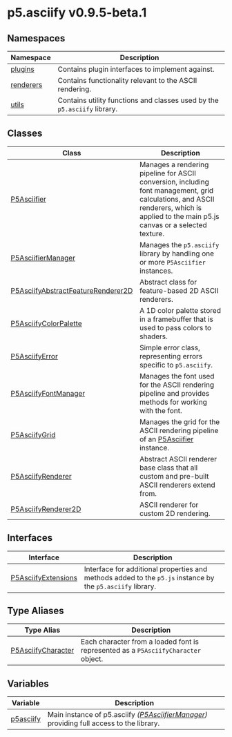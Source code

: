 # p5.asciify v0.9.5-beta.1

## Namespaces

| Namespace                                             | Description                                                              |
| ----------------------------------------------------- | ------------------------------------------------------------------------ |
| [plugins](p5.asciify/namespaces/plugins/index.md)     | Contains plugin interfaces to implement against.                         |
| [renderers](p5.asciify/namespaces/renderers/index.md) | Contains functionality relevant to the ASCII rendering.                  |
| [utils](p5.asciify/namespaces/utils/index.md)         | Contains utility functions and classes used by the `p5.asciify` library. |

## Classes

| Class                                                                               | Description                                                                                                                                                                            |
| ----------------------------------------------------------------------------------- | -------------------------------------------------------------------------------------------------------------------------------------------------------------------------------------- |
| [P5Asciifier](classes/P5Asciifier.md)                                               | Manages a rendering pipeline for ASCII conversion, including font management, grid calculations, and ASCII renderers, which is applied to the main p5.js canvas or a selected texture. |
| [P5AsciifierManager](classes/P5AsciifierManager.md)                                 | Manages the `p5.asciify` library by handling one or more `P5Asciifier` instances.                                                                                                      |
| [P5AsciifyAbstractFeatureRenderer2D](classes/P5AsciifyAbstractFeatureRenderer2D.md) | Abstract class for feature-based 2D ASCII renderers.                                                                                                                                   |
| [P5AsciifyColorPalette](classes/P5AsciifyColorPalette.md)                           | A 1D color palette stored in a framebuffer that is used to pass colors to shaders.                                                                                                     |
| [P5AsciifyError](classes/P5AsciifyError.md)                                         | Simple error class, representing errors specific to `p5.asciify`.                                                                                                                      |
| [P5AsciifyFontManager](classes/P5AsciifyFontManager.md)                             | Manages the font used for the ASCII rendering pipeline and provides methods for working with the font.                                                                                 |
| [P5AsciifyGrid](classes/P5AsciifyGrid.md)                                           | Manages the grid for the ASCII rendering pipeline of an [P5Asciifier](classes/P5Asciifier.md) instance.                                                                                |
| [P5AsciifyRenderer](classes/P5AsciifyRenderer.md)                                   | Abstract ASCII renderer base class that all custom and pre-built ASCII renderers extend from.                                                                                          |
| [P5AsciifyRenderer2D](classes/P5AsciifyRenderer2D.md)                               | ASCII renderer for custom 2D rendering.                                                                                                                                                |

## Interfaces

| Interface                                                | Description                                                                                                |
| -------------------------------------------------------- | ---------------------------------------------------------------------------------------------------------- |
| [P5AsciifyExtensions](interfaces/P5AsciifyExtensions.md) | Interface for additional properties and methods added to the `p5.js` instance by the `p5.asciify` library. |

## Type Aliases

| Type Alias                                               | Description                                                                        |
| -------------------------------------------------------- | ---------------------------------------------------------------------------------- |
| [P5AsciifyCharacter](type-aliases/P5AsciifyCharacter.md) | Each character from a loaded font is represented as a `P5AsciifyCharacter` object. |

## Variables

| Variable                            | Description                                                                                                               |
| ----------------------------------- | ------------------------------------------------------------------------------------------------------------------------- |
| [p5asciify](variables/p5asciify.md) | Main instance of p5.asciify _([P5AsciifierManager](classes/P5AsciifierManager.md))_ providing full access to the library. |
